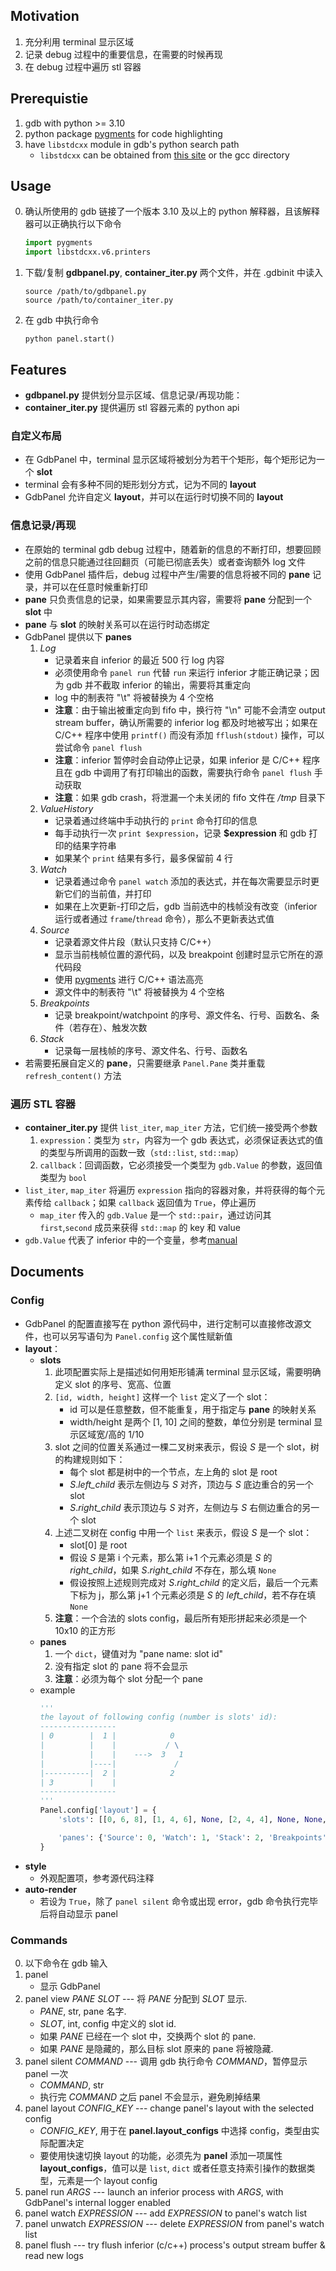 ## Motivation
1. 充分利用 terminal 显示区域
2. 记录 debug 过程中的重要信息，在需要的时候再现
3. 在 debug 过程中遍历 stl 容器

## Prerequistie
1. gdb with python >= 3.10
2. python package [pygments](https://pygments.org/) for code highlighting
3. have `libstdcxx` module in gdb's python search path
    - `libstdcxx` can be obtained from [this site](https://github.com/gcc-mirror/gcc/tree/master/libstdc%2B%2B-v3/python/libstdcxx) or the gcc directory

## Usage
0. 确认所使用的 gdb 链接了一个版本 3.10 及以上的 python 解释器，且该解释器可以正确执行以下命令
    ```python
    import pygments
    import libstdcxx.v6.printers
    ```
1. 下载/复制 **gdbpanel.py**, **container_iter.py** 两个文件，并在 .gdbinit 中读入
    ```gdb
    source /path/to/gdbpanel.py
    source /path/to/container_iter.py
    ```
2. 在 gdb 中执行命令
    ```gdb
    python panel.start()
    ```

## Features
- **gdbpanel.py** 提供划分显示区域、信息记录/再现功能：
- **container_iter.py** 提供遍历 stl 容器元素的 python api
### 自定义布局
- 在 GdbPanel 中，terminal 显示区域将被划分为若干个矩形，每个矩形记为一个 **slot**
- terminal 会有多种不同的矩形划分方式，记为不同的 **layout**
- GdbPanel 允许自定义 **layout**，并可以在运行时切换不同的 **layout**
### 信息记录/再现
- 在原始的 terminal gdb debug 过程中，随着新的信息的不断打印，想要回顾之前的信息只能通过往回翻页（可能已彻底丢失）或者查询额外 log 文件
- 使用 GdbPanel 插件后，debug 过程中产生/需要的信息将被不同的 **pane** 记录，并可以在任意时候重新打印
- **pane** 只负责信息的记录，如果需要显示其内容，需要将 **pane** 分配到一个 **slot** 中
- **pane** 与 **slot** 的映射关系可以在运行时动态绑定
- GdbPanel 提供以下 **panes**
    1. *Log*
        - 记录着来自 inferior 的最近 500 行 log 内容
        - 必须使用命令 `panel run` 代替 `run` 来运行 inferior 才能正确记录；因为 gdb 并不截取 inferior 的输出，需要将其重定向
        - log 中的制表符 "\t" 将被替换为 4 个空格
        - **注意**：由于输出被重定向到 fifo 中，换行符 "\n" 可能不会清空 output stream buffer，确认所需要的 inferior log 都及时地被写出；如果在 C/C++ 程序中使用 `printf()` 而没有添加 `fflush(stdout)` 操作，可以尝试命令 `panel flush`
        - **注意**：inferior 暂停时会自动停止记录，如果 inferior 是 C/C++ 程序且在 gdb 中调用了有打印输出的函数，需要执行命令 `panel flush` 手动获取
        - **注意**：如果 gdb crash，将泄漏一个未关闭的 fifo 文件在 */tmp* 目录下
    2. *ValueHistory*
        - 记录着通过终端中手动执行的 `print` 命令打印的信息
        - 每手动执行一次 `print $expression`，记录 **$expression** 和 gdb 打印的结果字符串
        - 如果某个 `print` 结果有多行，最多保留前 4 行
    3. *Watch*
        - 记录着通过命令 `panel watch` 添加的表达式，并在每次需要显示时更新它们的当前值，并打印
        - 如果在上次更新-打印之后，gdb 当前选中的栈帧没有改变（inferior 运行或者通过 `frame`/`thread` 命令），那么不更新表达式值
    4. *Source*
        - 记录着源文件片段（默认只支持 C/C++）
        - 显示当前栈帧位置的源代码，以及 breakpoint 创建时显示它所在的源代码段
        - 使用 [pygments](https://pygments.org/) 进行 C/C++ 语法高亮
        - 源文件中的制表符 "\t" 将被替换为 4 个空格
    5. *Breakpoints*
        - 记录 breakpoint/watchpoint 的序号、源文件名、行号、函数名、条件（若存在）、触发次数
    6. *Stack*
        - 记录每一层栈帧的序号、源文件名、行号、函数名
- 若需要拓展自定义的 **pane**，只需要继承 `Panel.Pane` 类并重载 `refresh_content()` 方法
### 遍历 STL 容器
- **container_iter.py** 提供 `list_iter`, `map_iter` 方法，它们统一接受两个参数
    1. `expression`：类型为 `str`，内容为一个 gdb 表达式，必须保证表达式的值的类型与所调用的函数一致（`std::list`, `std::map`）
    2. `callback`：回调函数，它必须接受一个类型为 `gdb.Value` 的参数，返回值类型为 `bool`
- `list_iter`, `map_iter` 将遍历 `expression` 指向的容器对象，并将获得的每个元素传给 `callback`；如果 `callback` 返回值为 `True`，停止遍历
    - `map_iter` 传入的 `gdb.Value` 是一个 `std::pair`，通过访问其 `first`,`second` 成员来获得 `std::map` 的 key 和 value
- `gdb.Value` 代表了 inferior 中的一个变量，参考[manual](https://sourceware.org/gdb/onlinedocs/gdb/Values-From-Inferior.html#Values-From-Inferior)

## Documents
### Config
- GdbPanel 的配置直接写在 python 源代码中，进行定制可以直接修改源文件，也可以另写语句为 `Panel.config` 这个属性赋新值
- **layout**：
    - **slots**
        1. 此项配置实际上是描述如何用矩形铺满 terminal 显示区域，需要明确定义 slot 的序号、宽高、位置
        2. `[id, width, height]` 这样一个 `list` 定义了一个 slot：
            - id 可以是任意整数，但不能重复，用于指定与 **pane** 的映射关系
            - width/height 是两个 [1, 10] 之间的整数，单位分别是 terminal 显示区域宽/高的 1/10
        3. slot 之间的位置关系通过一棵二叉树来表示，假设 *S* 是一个 slot，树的构建规则如下：
            - 每个 slot 都是树中的一个节点，左上角的 slot 是 root
            - *S*.*left_child* 表示左侧边与 *S* 对齐，顶边与 *S* 底边重合的另一个 slot
            - *S*.*right_child* 表示顶边与 *S* 对齐，左侧边与 *S* 右侧边重合的另一个 slot
        4. 上述二叉树在 config 中用一个 `list` 来表示，假设 *S* 是一个 slot：
            - slot[0] 是 root
            - 假设 *S* 是第 i 个元素，那么第 i+1 个元素必须是 *S* 的 *right_child*，如果 *S*.*right_child* 不存在，那么填 `None`
            - 假设按照上述规则完成对 *S*.*right_child* 的定义后，最后一个元素下标为 j，那么第 j+1 个元素必须是 *S* 的 *left_child*，若不存在填 `None`
        5. **注意**：一个合法的 slots config，最后所有矩形拼起来必须是一个 10x10 的正方形
    - **panes**
        1. 一个 `dict`，键值对为 "pane name: slot id"
        2. 没有指定 slot 的 pane 将不会显示
        3. **注意**：必须为每个 slot 分配一个 pane
    - example
        ```python
        '''
        the layout of following config (number is slots' id):
        -----------------
        | 0        |  1 |            0
        |          |    |           / \
        |          |    |    --->  3   1
        |          |----|             /
        |----------|  2 |            2
        | 3        |    |
        -----------------
        '''
        Panel.config['layout'] = {
            'slots': [[0, 6, 8], [1, 4, 6], None, [2, 4, 4], None, None, [3, 6, 2], None, None],

            'panes': {'Source': 0, 'Watch': 1, 'Stack': 2, 'Breakpoints': 3}
        }
        ```
- **style**
    - 外观配置项，参考源代码注释
- **auto-render**
    - 若设为 `True`，除了 `panel silent` 命令或出现 error，gdb 命令执行完毕后将自动显示 panel
### Commands
0. 以下命令在 gdb 输入
1. panel
    - 显示 GdbPanel
1. panel view *PANE* *SLOT* --- 将 *PANE* 分配到 *SLOT* 显示.
    - *PANE*, str, pane 名字.
    - *SLOT*, int, config 中定义的 slot id.
    - 如果 *PANE* 已经在一个 slot 中，交换两个 slot 的 pane.
    - 如果 *PANE* 是隐藏的，那么目标 slot 原来的 pane 将被隐藏.
3. panel silent *COMMAND* --- 调用 gdb 执行命令 *COMMAND*，暂停显示 panel 一次
    - *COMMAND*, str
    - 执行完 *COMMAND* 之后 panel 不会显示，避免刷掉结果
4. panel layout *CONFIG_KEY* --- change panel's layout with the selected config
    - *CONFIG_KEY*, 用于在 **panel.layout_configs** 中选择 config，类型由实际配置决定
    - 要使用快速切换 layout 的功能，必须先为 **panel** 添加一项属性 **layout_configs**，值可以是 `list`, `dict` 或者任意支持索引操作的数据类型，元素是一个 layout config
5. panel run *ARGS* --- launch an inferior process with *ARGS*, with GdbPanel's internal logger enabled
6. panel watch *EXPRESSION* --- add *EXPRESSION* to panel's watch list
7. panel unwatch *EXPRESSION* --- delete *EXPRESSION* from panel's watch list
8. panel flush --- try flush inferior (c/c++) process's output stream buffer & read new logs
